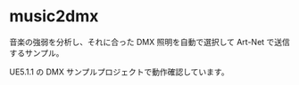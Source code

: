 # music2dmx

音楽の強弱を分析し、それに合った DMX 照明を自動で選択して Art-Net で送信するサンプル。

UE5.1.1 の DMX サンプルプロジェクトで動作確認しています。
